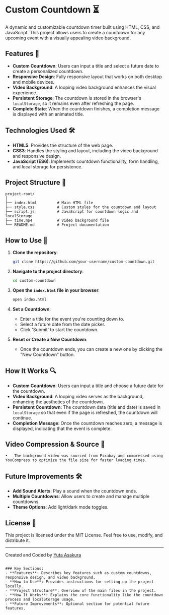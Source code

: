 # Custom Countdown ⏳

A dynamic and customizable countdown timer built using HTML, CSS, and JavaScript. This project allows users to create a countdown for any upcoming event with a visually appealing video background.

## Features 🚀

- **Custom Countdown**: Users can input a title and select a future date to create a personalized countdown.
- **Responsive Design**: Fully responsive layout that works on both desktop and mobile devices.
- **Video Background**: A looping video background enhances the visual experience.
- **Persistent Storage**: The countdown is stored in the browser's `localStorage`, so it remains even after refreshing the page.
- **Complete State**: When the countdown finishes, a completion message is displayed with an animated title.

## Technologies Used 🛠️

- **HTML5**: Provides the structure of the web page.
- **CSS3**: Handles the styling and layout, including the video background and responsive design.
- **JavaScript (ES6)**: Implements countdown functionality, form handling, and local storage for persistence.

## Project Structure 📂

```
project-root/
│
├── index.html         # Main HTML file
├── style.css          # Custom styles for the countdown and layout
├── script.js          # JavaScript for countdown logic and localStorage
├── time.mp4           # Video background file
└── README.md          # Project documentation
```

## How to Use 🔧

1. **Clone the repository**:

   ```bash
   git clone https://github.com/your-username/custom-countdown.git
   ```

2. **Navigate to the project directory**:

   ```bash
   cd custom-countdown
   ```

3. **Open the `index.html` file in your browser**:

   ```bash
   open index.html
   ```

4. **Set a Countdown**:

   - Enter a title for the event you're counting down to.
   - Select a future date from the date picker.
   - Click 'Submit' to start the countdown.

5. **Reset or Create a New Countdown**:
   - Once the countdown ends, you can create a new one by clicking the "New Countdown" button.

## How It Works 🔍

- **Custom Countdown**: Users can input a title and choose a future date for the countdown.
- **Video Background**: A looping video serves as the background, enhancing the aesthetics of the countdown.
- **Persistent Countdown**: The countdown data (title and date) is saved in `localStorage` so that even if the page is refreshed, the countdown will continue.
- **Completion Message**: Once the countdown reaches zero, a message is displayed, indicating that the event is complete.

## Video Compression & Source 🎥

    •	The background video was sourced from Pixabay and compressed using YouCompress to optimize the file size for faster loading times.

## Future Improvements 🛠️

- **Add Sound Alerts**: Play a sound when the countdown ends.
- **Multiple Countdowns**: Allow users to create and manage multiple countdowns.
- **Theme Options**: Add light/dark mode toggles.

## License 📄

This project is licensed under the MIT License. Feel free to use, modify, and distribute it.

---

Created and Coded by [Yuta Asakura](https://asakurayuta.dev)

```

### Key Sections:
- **Features**: Describes key features such as custom countdowns, responsive design, and video background.
- **How to Use**: Provides instructions for setting up the project locally.
- **Project Structure**: Overview of the main files in the project.
- **How It Works**: Explains the core functionality like the countdown process and localStorage usage.
- **Future Improvements**: Optional section for potential future features.
```
